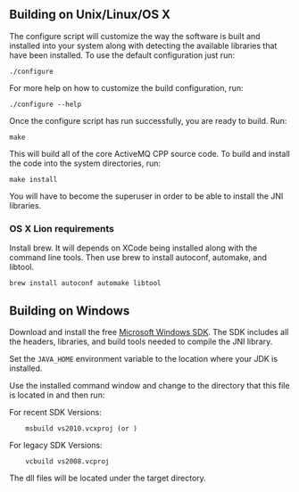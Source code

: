 Building on Unix/Linux/OS X
---------------------------

The configure script will customize the way the software is built and
installed into your system along with detecting the available libraries
that have been installed.  To use the default configuration just run:

    ./configure

For more help on how to customize the build configuration, run:

    ./configure --help

Once the configure script has run successfully, you are ready to build.
Run:

    make

This will build all of the core ActiveMQ CPP source code.  To build and
install the code into the system directories, run:

    make install

You will have to become the superuser in order to be able to install the
JNI libraries.


### OS X Lion requirements

Install brew.  It will depends on XCode being installed along with 
the command line tools.  Then use brew to install autoconf, automake,
and libtool.

    brew install autoconf automake libtool

Building on Windows
-------------------

Download and install the free [Microsoft Windows SDK][1].  The SDK includes
all the headers, libraries, and build tools needed to compile the JNI library.

Set the `JAVA_HOME` environment variable to the location where your JDK is 
installed.  

Use the installed command window and change to the directory that this file is located in and then run: 

For recent SDK Versions:

		msbuild vs2010.vcxproj (or )

For legacy SDK Versions:

		vcbuild vs2008.vcproj

The dll files will be located under the target directory.
    
[1]: https://developer.microsoft.com/en-us/windows/downloads